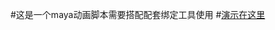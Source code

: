 #这是一个maya动画脚本需要搭配配套绑定工具使用
#[演示在这里](https://www.bilibili.com/video/BV17iH7eZEzF/?spm_id_from=333.999.0.0&vd_source=e56015144660e5bab07909337316266b)
